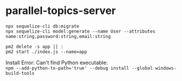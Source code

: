 # parallel-topics-server

```npx sequelize-cli db:migrate```  
```npx sequelize-cli model:generate --name User --attributes name:string,password:string,email:string```  

```
pm2 delete -s app || :
pm2 start ./index.js --name=app
```  

Install Error: Can't find Python executable:  
``` npm --add-python-to-path='true' --debug install --global windows-build-tools ```  
